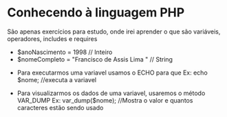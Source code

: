 # Conhecendo à linguagem PHP
São apenas exercícios para estudo, onde irei aprender o que são variáveis, operadores, includes e requires 

- $anoNascimento = 1998 // Inteiro		
- $nomeCompleto = "Francisco de Assis Lima " // String

* Para executarmos uma variavel usamos o ECHO para que 
Ex: 
   echo $nome; //executa a variavel
       
       
* Para visualizarmos os dados de uma variavel, usaremos o método VAR_DUMP
Ex: 
   var_dump($nome); //Mostra o valor e quantos caracteres estão sendo usado
